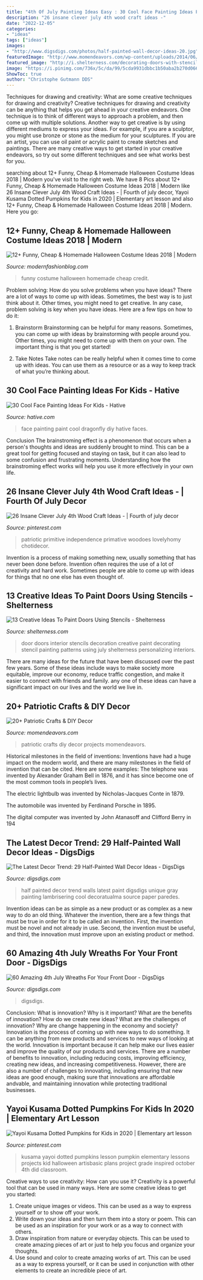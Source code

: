 ```yaml
---
title: "4th Of July Painting Ideas Easy : 30 Cool Face Painting Ideas For Kids"
description: "26 insane clever july 4th wood craft ideas -"
date: "2022-12-05"
categories:
- "ideas"
tags: ["ideas"]
images:
- "http://www.digsdigs.com/photos/half-painted-wall-decor-ideas-20.jpg"
featuredImage: "http://www.momendeavors.com/wp-content/uploads/2014/06/Patriotic-Projects-719x1024.jpg"
featured_image: "http://i.shelterness.com/decorating-doors-with-stencils-8.jpg"
image: "https://i.pinimg.com/736x/5c/da/99/5cda9931dbbc1b50aba2b270d066d4a3.jpg"
ShowToc: true
author: "Christophe Gutmann DDS"
---
```



Techniques for drawing and creativity: What are some creative techniques for drawing and creativity?
Creative techniques for drawing and creativity can be anything that helps you get ahead in your creative endeavors. One technique is to think of different ways to approach a problem, and then come up with multiple solutions. Another way to get creative is by using different mediums to express your ideas. For example, if you are a sculptor, you might use bronze or stone as the medium for your sculptures. If you are an artist, you can use oil paint or acrylic paint to create sketches and paintings. There are many creative ways to get started in your creative endeavors, so try out some different techniques and see what works best for you.

	

		
searching about 12+ Funny, Cheap &amp; Homemade Halloween Costume Ideas 2018 | Modern you've visit to the right web. We have 8 Pics about 12+ Funny, Cheap &amp; Homemade Halloween Costume Ideas 2018 | Modern like 26 Insane Clever July 4th Wood Craft Ideas - | Fourth of july decor, Yayoi Kusama Dotted Pumpkins for Kids in 2020 | Elementary art lesson and also 12+ Funny, Cheap &amp; Homemade Halloween Costume Ideas 2018 | Modern. Here you go:
		
    
## 12+ Funny, Cheap &amp; Homemade Halloween Costume Ideas 2018 | Modern

<img loading=lazy src="http://modernfashionblog.com/wp-content/uploads/2018/08/12-Funny-Cheap-Homemade-Halloween-Costume-Ideas-2018-13.jpg" onerror="this.onerror=null;this.src='https://tse3.mm.bing.net/th?id=OIP.Sc0gCTtOHyvynAWbmrUgIQHaML&amp;pid=15.1';" alt="12+ Funny, Cheap &amp; Homemade Halloween Costume Ideas 2018 | Modern">

_Source: modernfashionblog.com_

>funny costume halloween homemade cheap credit. 

	

Problem solving: How do you solve problems when you have ideas?
There are a lot of ways to come up with ideas. Sometimes, the best way is to just think about it. Other times, you might need to get creative. In any case, problem solving is key when you have ideas. Here are a few tips on how to do it:
1. Brainstorm
Brainstorming can be helpful for many reasons. Sometimes, you can come up with ideas by brainstorming with people around you. Other times, you might need to come up with them on your own. The important thing is that you get started!

2. Take Notes
Take notes can be really helpful when it comes time to come up with ideas. You can use them as a resource or as a way to keep track of what you’re thinking about.

    
## 30 Cool Face Painting Ideas For Kids - Hative

<img loading=lazy src="https://hative.com/wp-content/uploads/2014/10/face-painting-ideas-for-kids/15-diy-dragonfly-face-paint.jpg" onerror="this.onerror=null;this.src='https://tse2.mm.bing.net/th?id=OIP.mFAKBl4BRqv2E1iMKTEkkwHaJ4&amp;pid=15.1';" alt="30 Cool Face Painting Ideas For Kids - Hative">

_Source: hative.com_

>face painting paint cool dragonfly diy hative faces. 

	

Conclusion
The brainstroming effect is a phenomenon that occurs when a person's thoughts and ideas are suddenly brought to mind. This can be a great tool for getting focused and staying on task, but it can also lead to some confusion and frustrating moments. Understanding how the brainstroming effect works will help you use it more effectively in your own life.

    
## 26 Insane Clever July 4th Wood Craft Ideas - | Fourth Of July Decor

<img loading=lazy src="https://i.pinimg.com/736x/1e/c6/ed/1ec6edfd13ca9f44cd5ec7cabb0b3582.jpg" onerror="this.onerror=null;this.src='https://tse1.mm.bing.net/th?id=OIP.4FxtZTBEXr6s6av_ytZUVwAAAA&amp;pid=15.1';" alt="26 Insane Clever July 4th Wood Craft Ideas - | Fourth of july decor">

_Source: pinterest.com_

>patriotic primitive independence primative woodoes lovelyhomy chotidecor. 

	

Invention is a process of making something new, usually something that has never been done before. Invention often requires the use of a lot of creativity and hard work. Sometimes people are able to come up with ideas for things that no one else has even thought of.

    
## 13 Creative Ideas To Paint Doors Using Stencils - Shelterness

<img loading=lazy src="http://i.shelterness.com/decorating-doors-with-stencils-8.jpg" onerror="this.onerror=null;this.src='https://tse4.mm.bing.net/th?id=OIP.86p1qDZR1wOqE9Z6LBrwxgAAAA&amp;pid=15.1';" alt="13 Creative Ideas To Paint Doors Using Stencils - Shelterness">

_Source: shelterness.com_

>door doors interior stencils decoration creative paint decorating stencil painting patterns using july shelterness personalizing interiors. 

	

There are many ideas for the future that have been discussed over the past few years. Some of these ideas include ways to make society more equitable, improve our economy, reduce traffic congestion, and make it easier to connect with friends and family. any one of these ideas can have a significant impact on our lives and the world we live in.

    
## 20+ Patriotic Crafts &amp; DIY Decor

<img loading=lazy src="http://www.momendeavors.com/wp-content/uploads/2014/06/Patriotic-Projects-719x1024.jpg" onerror="this.onerror=null;this.src='https://tse3.mm.bing.net/th?id=OIP.vfW0NT3ohXWXYNJas5v3LQHaKj&amp;pid=15.1';" alt="20+ Patriotic Crafts &amp; DIY Decor">

_Source: momendeavors.com_

>patriotic crafts diy decor projects momendeavors. 

	

Historical milestones in the field of inventions:
Inventions have had a huge impact on the modern world, and there are many milestones in the field of invention that can be cited. Here are some examples:
The telephone was invented by Alexander Graham Bell in 1876, and it has since become one of the most common tools in people’s lives.

The electric lightbulb was invented by Nicholas-Jacques Conte in 1879.

The automobile was invented by Ferdinand Porsche in 1895. 

The digital computer was invented by John Atanasoff and Clifford Berry in 194
    
## The Latest Decor Trend: 29 Half-Painted Wall Decor Ideas - DigsDigs

<img loading=lazy src="http://www.digsdigs.com/photos/half-painted-wall-decor-ideas-20.jpg" onerror="this.onerror=null;this.src='https://tse3.mm.bing.net/th?id=OIP.2PSToQtw_4pFgbVJKqE_gQHaK7&amp;pid=15.1';" alt="The Latest Decor Trend: 29 Half-Painted Wall Decor Ideas - DigsDigs">

_Source: digsdigs.com_

>half painted decor trend walls latest paint digsdigs unique gray painting lambrisering cool decoratualma source paper paredes. 

	

Invention ideas can be as simple as a new product or as complex as a new way to do an old thing. Whatever the invention, there are a few things that must be true in order for it to be called an invention. First, the invention must be novel and not already in use. Second, the invention must be useful, and third, the innovation must improve upon an existing product or method.

    
## 60 Amazing 4th July Wreaths For Your Front Door - DigsDigs

<img loading=lazy src="https://www.digsdigs.com/photos/amazing-independence-day-wreaths-37.jpg" onerror="this.onerror=null;this.src='https://tse1.mm.bing.net/th?id=OIP.P9J_49Sxcu7EQ6dSG3UkdQHaKY&amp;pid=15.1';" alt="60 Amazing 4th July Wreaths For Your Front Door - DigsDigs">

_Source: digsdigs.com_

>digsdigs. 

	

Conclusion: What is innovation? Why is it important? What are the benefits of innovation? How do we create new ideas? What are the challenges of innovation? Why are change happening in the economy and society?
Innovation is the process of coming up with new ways to do something. It can be anything from new products and services to new ways of looking at the world. Innovation is important because it can help make our lives easier and improve the quality of our products and services. There are a number of benefits to innovation, including reducing costs, improving efficiency, creating new ideas, and increasing competitiveness. However, there are also a number of challenges to innovating, including ensuring that new ideas are good enough, making sure that innovations are affordable andvable, and maintaining innovation while protecting traditional businesses.

    
## Yayoi Kusama Dotted Pumpkins For Kids In 2020 | Elementary Art Lesson

<img loading=lazy src="https://i.pinimg.com/736x/5c/da/99/5cda9931dbbc1b50aba2b270d066d4a3.jpg" onerror="this.onerror=null;this.src='https://tse2.mm.bing.net/th?id=OIP.Ee1yqW4Ei-ap1hveq5hgTgHaMB&amp;pid=15.1';" alt="Yayoi Kusama Dotted Pumpkins for Kids in 2020 | Elementary art lesson">

_Source: pinterest.com_

>kusama yayoi dotted pumpkins lesson pumpkin elementary lessons projects kid halloween artisbasic plans project grade inspired october 4th did classroom. 

	

Creative ways to use creativity: How can you use it?
Creativity is a powerful tool that can be used in many ways. Here are some creative ideas to get you started: 
1. Create unique images or videos. This can be used as a way to express yourself or to show off your work.
2. Write down your ideas and then turn them into a story or poem. This can be used as an inspiration for your work or as a way to connect with others.
3. Draw inspiration from nature or everyday objects. This can be used to create amazing pieces of art or just to help you focus and organize your thoughts.
4. Use sound and color to create amazing works of art. This can be used as a way to express yourself, or it can be used in conjunction with other elements to create an incredible piece of art.

